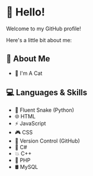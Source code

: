 # 👋 Hello! 

Welcome to my GitHub profile! 

Here's a little bit about me: 

## 🌟 About Me 
- 🌱 I'm A Cat

## 💻 Languages & Skills

- 🐍 Fluent Snake (Python)
- 🌐 HTML
- ⚡ JavaScript
- 🎮 CSS
- 🚀 Version Control (GitHub)
- 🧩 C#
- 💥 C++
- 🐘 PHP
- 🛢️ MySQL
